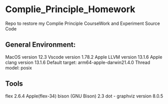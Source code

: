 # Complie_Principle_Homework
Repo to restore my Complie Principle CourseWork and Experiment Source Code

## General Environment:

MacOS version 12.3
Vscode version 1.78.2
Apple LLVM version 13.1.6
Apple clang version 13.1.6
Default target: arm64-apple-darwin21.4.0
Thread model: posix


## Tools

flex 2.6.4 Apple(flex-34)
bison (GNU Bison) 2.3
dot - graphviz version 8.0.5